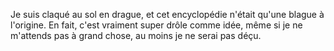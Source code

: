 Je suis claqué au sol en drague, et cet encyclopédie n'était qu'une blague à l'origine. En fait, c'est vraiment super drôle comme idée, même si je ne m'attends pas à grand chose, au moins je ne serai pas déçu.